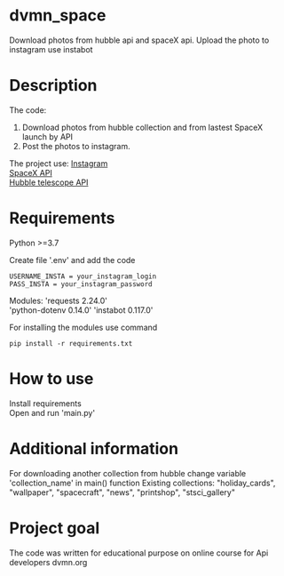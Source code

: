 # dvmn_space
Download photos from hubble api and spaceX api. Upload the photo to instagram use instabot


# Description
The code: 
1. Download photos from hubble collection and from lastest SpaceX launch by API
2. Post the photos to instagram.

The project use:
[Instagram](https://instagram.com)  
[SpaceX API](https://github.com/r-spacex/SpaceX-API)  
[Hubble telescope API](http://hubblesite.org/api/documentation)  


# Requirements
Python >=3.7

Create file '.env' and add the code
```
USERNAME_INSTA = your_instagram_login
PASS_INSTA = your_instagram_password
```

Modules:
'requests 2.24.0'  
'python-dotenv 0.14.0'
'instabot 0.117.0'

For installing the modules use command
```
pip install -r requirements.txt	
```


# How to use

Install requirements  
Open and run 'main.py'


# Additional information
For downloading another collection from hubble change variable 'collection_name' in main() function
Existing collections: "holiday_cards", "wallpaper", "spacecraft", "news", "printshop", "stsci_gallery"

# Project goal

The code was written for educational purpose on online course for Api developers dvmn.org

